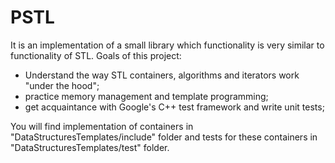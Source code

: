 # PSTL

It is an implementation of a small library which functionality is very similar to functionality of STL.
Goals of this project:
 - Understand the way STL containers, algorithms and iterators work "under the hood";
 - practice memory management and template programming;
 - get acquaintance with Google's C++ test framework and write unit tests;

You will find implementation of containers in "DataStructuresTemplates/include" folder and tests for these containers in "DataStructuresTemplates/test" folder.
